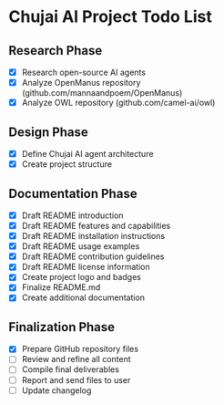 # Chujai AI Project Todo List

## Research Phase
- [x] Research open-source AI agents
- [x] Analyze OpenManus repository (github.com/mannaandpoem/OpenManus)
- [x] Analyze OWL repository (github.com/camel-ai/owl)

## Design Phase
- [x] Define Chujai AI agent architecture
- [x] Create project structure

## Documentation Phase
- [x] Draft README introduction
- [x] Draft README features and capabilities
- [x] Draft README installation instructions
- [x] Draft README usage examples
- [x] Draft README contribution guidelines
- [x] Draft README license information
- [x] Create project logo and badges
- [x] Finalize README.md
- [x] Create additional documentation

## Finalization Phase
- [x] Prepare GitHub repository files
- [ ] Review and refine all content
- [ ] Compile final deliverables
- [ ] Report and send files to user
- [ ] Update changelog
